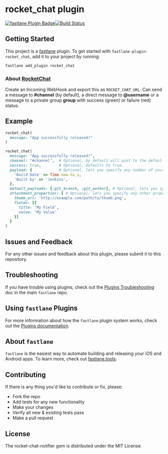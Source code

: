# rocket_chat plugin

[![fastlane Plugin Badge](https://rawcdn.githack.com/fastlane/fastlane/master/fastlane/assets/plugin-badge.svg)](https://rubygems.org/gems/fastlane-plugin-rocket_chat)[![Build Status](https://travis-ci.org/thiagofelix/fastlane-plugin-rocket_chat.svg?branch=master)](https://travis-ci.org/thiagofelix/fastlane-plugin-rocket_chat)

## Getting Started

This project is a [fastlane](https://github.com/fastlane/fastlane) plugin. To get started with `fastlane-plugin-rocket_chat`, add it to your project by running:

```bash
fastlane add_plugin rocket_chat
```

### About [RocketChat](http://rocket.chat)
Create an Incoming WebHook and export this as `ROCKET_CHAT_URL`. Can send a message to **#channel** (by default), a direct message to **@username** or a message to a private group **group** with success (green) or failure (red) status.

## Example
```ruby
rocket_chat(
  message: "App successfully released!"
)

rocket_chat(
  message: "App successfully released!",
  channel: "#channel",  # Optional, by default will post to the default channel configured for the POST URL.
  success: true,        # Optional, defaults to true.
  payload: {            # Optional, lets you specify any number of your own Rocket.Chat attachments.
    'Build Date' => Time.new.to_s,
    'Built by' => 'Jenkins',
  },
  default_payloads: [:git_branch, :git_author], # Optional, lets you specify a whitelist of default payloads to include. Pass an empty array to suppress all the default payloads. Don't add this key, or pass nil, if you want all the default payloads. The available default payloads are: `lane`, `test_result`, `git_branch`, `git_author`, `last_git_commit_message`.
  attachment_properties: { # Optional, lets you specify any other properties available for attachments. This hash is deep merged with the existing properties set using the other properties above. This allows your own fields properties to be appended to the existing fields that were created using the `payload` property for instance.
    thumb_url: 'http://example.com/path/to/thumb.png',
    fields: [{
      title: 'My Field',
      value: 'My Value'
    }]
  }
)
```

## Issues and Feedback

For any other issues and feedback about this plugin, please submit it to this repository.

## Troubleshooting

If you have trouble using plugins, check out the [Plugins Troubleshooting](https://github.com/fastlane/fastlane/blob/master/fastlane/docs/PluginsTroubleshooting.md) doc in the main `fastlane` repo.

## Using `fastlane` Plugins

For more information about how the `fastlane` plugin system works, check out the [Plugins documentation](https://github.com/fastlane/fastlane/blob/master/fastlane/docs/Plugins.md).

## About `fastlane`

`fastlane` is the easiest way to automate building and releasing your iOS and Android apps. To learn more, check out [fastlane.tools](https://fastlane.tools).

Contributing
------------

If there is any thing you'd like to contribute or fix, please:

- Fork the repo
- Add tests for any new functionality
- Make your changes
- Verify all new & existing tests pass
- Make a pull request

License
-------
The rocket-chat-notifier gem is distributed under the MIT License.
